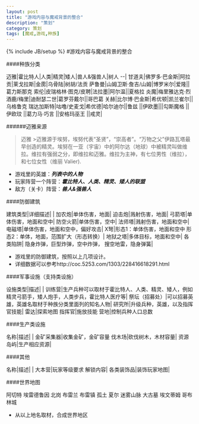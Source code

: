 ```yaml
---
layout: post
title: "游戏内容与魔戒背景的整合"
description: "策划"
category: 策划
tags: [魔戒,游戏,种族]
---
```

{% include JB/setup %}
#游戏内容与魔戒背景的整合


####种族分类


迈雅|霍比特人|人类|精灵|矮人|兽人&强兽人|树人
--|
甘道夫|佛罗多·巴金斯|阿拉贡|莱戈拉斯|金雳|乌骨陆|树胡/法贡
萨鲁曼|山姆卫斯·詹吉/山姆|博罗米尔|爱隆||葛力斯那克 
索伦|皮瑞格林·图克/皮聘|法拉墨|阿尔温||夏格拉
炎魔|梅里雅达克·烈酒鹿/梅里|迪耐瑟二世|葛罗芬戴尔||哥巴葛
关赫|比尔博·巴金斯|希优顿|凯兰崔尔||乌格鲁克
瑞达加斯特|咕噜/史麦戈|希优德|哈尔迪尔||鲁兹
||伊欧墨|||勾斯魔格
||伊欧玟
||葛力马·巧言
||安格玛巫王
||戒灵|


######迈雅来源


>迈雅 &gt;迈雅源于埃努，埃努代表“圣贤”，“崇高者”。“万物之父”伊路瓦塔最早创造的精灵。埃努在一亚（宇宙）中的阿尔达（地球）中被精灵叫做维拉。维拉有强弱之分，即维拉和迈雅。维拉为主神，有七位男性（维拉），和七位女性（维丽 Valier).


* 游戏里的英雄：***列表中的人物***
* 玩家阵营一个阵营：***霍比特人、人类、精灵、矮人的联盟***
* 敌方（关卡）阵营：***兽人&强兽人***


####防御建筑


建筑类型|详细描述|
|
加农炮|单体伤害，地面|
迫击炮|溅射伤害，地面|
弓箭塔|单体伤害，地面和空中|
防空火箭|单体伤害，空中|
法师塔|溅射伤害，地面和空中|
电磁塔|单体伤害，地面和空中，偏好攻击|
X弩|形态1：单体伤害，地面和空中 形态2：单体，地面，范围扩大（形态转换）|
地狱之塔|多体目标，地面和空中|
各类陷阱| 隐身炸弹，巨型炸弹，空中炸弹， 搜空地雷，隐身弹簧|

* 游戏里的防御建筑，按照以上几项设计。
* 详细数据可以参考http://coc.5253.com/1303/228416618291.html




####军事设施（支持类设施）


设施类型|描述|
|
训练营|生产兵种可以取材于霍比特人、人类、精灵、矮人，例如精灵弓箭手，矮人炮手，人类步兵，霍比特人医疗等|
祭坛（招募处）|可以招募英雄，英雄名取材于种族分类里面列的知名人物|
研究所|升级兵种，英雄，以及指挥官技能|
雷达|探索地图
指挥官|施放技能
营地|控制兵种人口总数


####生产类设施

名称|描述|
|
金矿采集器|收集金矿，金矿容量
伐木场|砍伐树木，木材容量|
资源岛屿|生产相应资源|

####其他

名称|描述|
|
大本营|玩家等级要求 解锁内容|
各类装饰品|装饰玩家地图|

####世界地图

阿切特
埃雷德鲁因
北岗
布雷兰
布雷镇
孤土
夏尔
迷雾山脉
大古墓
埃文蒂姆
哥布林城


* 从以上地名取材，合成世界地区
